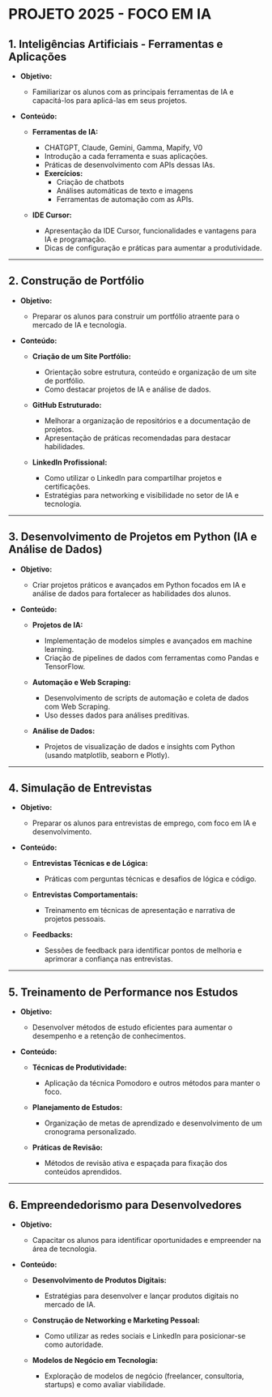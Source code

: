 # PROJETO 2025 - FOCO EM IA

## 1. Inteligências Artificiais - Ferramentas e Aplicações

- **Objetivo:** 
  - Familiarizar os alunos com as principais ferramentas de IA e capacitá-los para aplicá-las em seus projetos.

- **Conteúdo:**
  - **Ferramentas de IA:**
    - CHATGPT, Claude, Gemini, Gamma, Mapify, V0
    - Introdução a cada ferramenta e suas aplicações.
    - Práticas de desenvolvimento com APIs dessas IAs.
    - **Exercícios:**
      - Criação de chatbots
      - Análises automáticas de texto e imagens
      - Ferramentas de automação com as APIs.
  
  - **IDE Cursor:**
    - Apresentação da IDE Cursor, funcionalidades e vantagens para IA e programação.
    - Dicas de configuração e práticas para aumentar a produtividade.

---

## 2. Construção de Portfólio

- **Objetivo:** 
  - Preparar os alunos para construir um portfólio atraente para o mercado de IA e tecnologia.

- **Conteúdo:**
  - **Criação de um Site Portfólio:**
    - Orientação sobre estrutura, conteúdo e organização de um site de portfólio.
    - Como destacar projetos de IA e análise de dados.
  
  - **GitHub Estruturado:**
    - Melhorar a organização de repositórios e a documentação de projetos.
    - Apresentação de práticas recomendadas para destacar habilidades.
  
  - **LinkedIn Profissional:**
    - Como utilizar o LinkedIn para compartilhar projetos e certificações.
    - Estratégias para networking e visibilidade no setor de IA e tecnologia.

---

## 3. Desenvolvimento de Projetos em Python (IA e Análise de Dados)

- **Objetivo:** 
  - Criar projetos práticos e avançados em Python focados em IA e análise de dados para fortalecer as habilidades dos alunos.

- **Conteúdo:**
  - **Projetos de IA:**
    - Implementação de modelos simples e avançados em machine learning.
    - Criação de pipelines de dados com ferramentas como Pandas e TensorFlow.
  
  - **Automação e Web Scraping:**
    - Desenvolvimento de scripts de automação e coleta de dados com Web Scraping.
    - Uso desses dados para análises preditivas.
  
  - **Análise de Dados:**
    - Projetos de visualização de dados e insights com Python (usando matplotlib, seaborn e Plotly).

---

## 4. Simulação de Entrevistas

- **Objetivo:** 
  - Preparar os alunos para entrevistas de emprego, com foco em IA e desenvolvimento.

- **Conteúdo:**
  - **Entrevistas Técnicas e de Lógica:**
    - Práticas com perguntas técnicas e desafios de lógica e código.
  
  - **Entrevistas Comportamentais:**
    - Treinamento em técnicas de apresentação e narrativa de projetos pessoais.
  
  - **Feedbacks:**
    - Sessões de feedback para identificar pontos de melhoria e aprimorar a confiança nas entrevistas.

---

## 5. Treinamento de Performance nos Estudos

- **Objetivo:** 
  - Desenvolver métodos de estudo eficientes para aumentar o desempenho e a retenção de conhecimentos.

- **Conteúdo:**
  - **Técnicas de Produtividade:**
    - Aplicação da técnica Pomodoro e outros métodos para manter o foco.
  
  - **Planejamento de Estudos:**
    - Organização de metas de aprendizado e desenvolvimento de um cronograma personalizado.
  
  - **Práticas de Revisão:**
    - Métodos de revisão ativa e espaçada para fixação dos conteúdos aprendidos.

---

## 6. Empreendedorismo para Desenvolvedores

- **Objetivo:** 
  - Capacitar os alunos para identificar oportunidades e empreender na área de tecnologia.

- **Conteúdo:**
  - **Desenvolvimento de Produtos Digitais:**
    - Estratégias para desenvolver e lançar produtos digitais no mercado de IA.
  
  - **Construção de Networking e Marketing Pessoal:**
    - Como utilizar as redes sociais e LinkedIn para posicionar-se como autoridade.
  
  - **Modelos de Negócio em Tecnologia:**
    - Exploração de modelos de negócio (freelancer, consultoria, startups) e como avaliar viabilidade.
